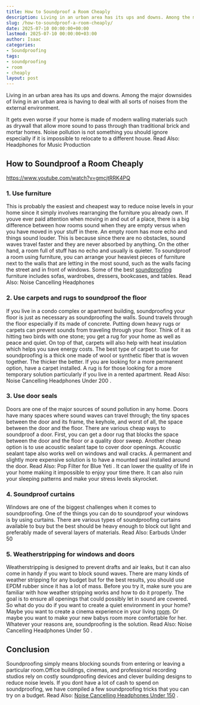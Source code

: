 ```yaml
---
title: How to Soundproof a Room Cheaply
description: Living in an urban area has its ups and downs. Among the major downsides of living in an urban area is having to deal with all sorts of noises from the...
slug: /how-to-soundproof-a-room-cheaply/
date: 2025-07-10 00:00:00+00:00
lastmod: 2025-07-10 00:00:00+03:00
author: Isaac
categories:
- Soundproofing
tags:
- soundproofing
- room
- cheaply
layout: post
---
```

Living in an urban area has its ups and downs. Among the major downsides of living in an urban area is having to deal with all sorts of noises from the external environment.

It gets even worse if your home is made of modern walling materials such as drywall that allow more sound to pass through than traditional brick and mortar homes.
Noise pollution is not something you should ignore especially if it is impossible to relocate to a different house.
Read Also:
Headphones for Music Production
## How to Soundproof a Room Cheaply
https://www.youtube.com/watch?v=gmcjtRRK4PQ
### 1. Use furniture
This is probably the easiest and cheapest way to reduce noise levels in your home since it simply involves rearranging the furniture you already own.
If youve ever paid attention when moving in and out of a place, there is a big difference between how rooms sound when they are empty versus when you have moved in your stuff in there. An empty room has more echo and things sound louder.
This is because since there are no obstacles, sound waves travel faster and they are never absorbed by anything. On the other hand, a room full of stuff has no echo and usually is quieter.
To soundproof a room using furniture, you can arrange your heaviest pieces of furniture next to the walls that are letting in the most sound, such as the walls facing the street and in front of windows.
Some of the best [soundproofing](https://pestpolicy.com/best-soundproof-earmuffs-for-sleeping/) furniture includes sofas, wardrobes, dressers, bookcases, and tables. Read Also:
Noise Cancelling Headphones
### 2. Use carpets and rugs to soundproof the floor
If you live in a condo complex or apartment building, soundproofing your floor is just as necessary as soundproofing the walls. Sound travels through the floor especially if its made of concrete.
Putting down heavy rugs or carpets can prevent sounds from traveling through your floor. Think of it as hitting two birds with one stone; you get a rug for your home as well as peace and quiet. On top of that, carpets will also help with heat insulation which helps you save energy costs.
The best type of carpet to use for soundproofing is a thick one made of wool or synthetic fiber that is woven together. The thicker the better.
If you are looking for a more permanent option, have a carpet installed. A rug is for those looking for a more temporary solution particularly if you live in a rented apartment. Read Also:
Noise Cancelling Headphones Under 200
.
### 3. Use door seals
Doors are one of the major sources of sound pollution in any home. Doors have many spaces where sound waves can travel through; the tiny spaces between the door and its frame, the keyhole, and worst of all, the space between the door and the floor.
There are various cheap ways to soundproof a door. First, you can get a door rug that blocks the space between the door and the floor or a quality door sweep. Another cheap option is to use acoustic sealant tape to cover door openings.
Acoustic sealant tape also works well on windows and wall cracks. A permanent and slightly more expensive solution is to have a mounted seal installed around the door. Read Also:
Pop Filter for Blue Yeti
.
It can lower the quality of life in your home making it impossible to enjoy your time there. It can also ruin your sleeping patterns and make your stress levels skyrocket.
### 4. Soundproof curtains
Windows are one of the biggest challenges when it comes to soundproofing. One of the things you can do to soundproof your windows is by using curtains.
There are various types of soundproofing curtains available to buy but the best should be heavy enough to block out light and preferably made of several layers of materials.
Read Also:
Earbuds Under 50
### 5. Weatherstripping for windows and doors
Weatherstripping is designed to prevent drafts and air leaks, but it can also come in handy if you want to block sound waves. There are many kinds of weather stripping for any budget but for the best results, you should use EPDM rubber since it has a lot of mass.
Before you try it, make sure you are familiar with how weather stripping works and how to do it properly. The goal is to ensure all openings that could possibly let in sound are covered.
So what do you do if you want to create a quiet environment in your home? Maybe you want to create a cinema experience in your living [room](https://pestpolicy.com/how-to-prep-a-room-for-paint/).
Or maybe you want to make your new babys room more comfortable for her. Whatever your reasons are, soundproofing is the solution. Read Also:
Noise Cancelling Headphones Under 50
.
## Conclusion
Soundproofing simply means blocking sounds from entering or leaving a particular room.Office buildings, cinemas, and professional recording studios rely on costly soundproofing devices and clever building designs to reduce noise levels.
If you dont have a lot of cash to spend on soundproofing, we have compiled a few soundproofing tricks that you can try on a budget. Read Also:
[Noise Cancelling Headphones Under 150](https://pestpolicy.com/best-noise-cancelling-headphones-under-150/)
.